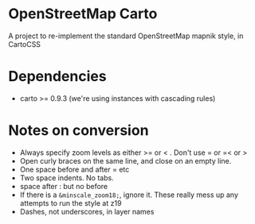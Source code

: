 # OpenStreetMap Carto

A project to re-implement the standard OpenStreetMap mapnik style, in CartoCSS

# Dependencies

* carto >= 0.9.3 (we're using instances with cascading rules)

# Notes on conversion

* Always specify zoom levels as either >= or < . Don't use = or =< or >
* Open curly braces on the same line, and close on an empty line.
* One space before and after =  etc
* Two space indents. No tabs.
* space after : but no before
* If there is a `&minscale_zoom18;`, ignore it. These really mess up any attempts to run the style at z19
* Dashes, not underscores, in layer names